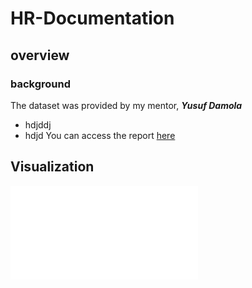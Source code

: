 # HR-Documentation
## overview
### background
The dataset was provided by my mentor, ***Yusuf Damola***
- hdjddj
- hdjd
  You can access the report [here](https://github.com/DamolaOptimist/HR-Documentation/blob/main/Heart_Disease_Analysis.pdf)
## Visualization
![](Heart_Disease_Analysis.pdf)
